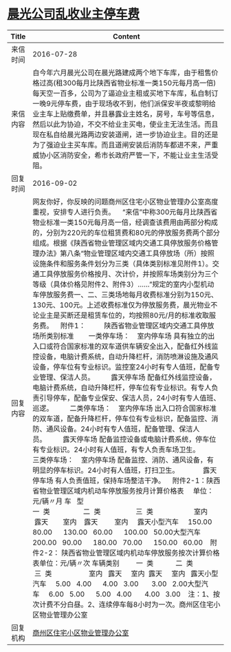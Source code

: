 # <a href="http://www.shangluo.gov.cn/zmhd/ldxxxx.jsp?urltype=leadermail.LeaderMailContentUrl&wbtreeid=1112&leadermailid=3746">晨光公司乱收业主停车费</a>
| Title |                                                                                                                                                                                                                                                                                                                                                                                                                                                                                                                                                                                                                                                                                                                                            Content                                                                                                                                                                                                                                                                                                                                                                                                                                                                                                                                                                                                                                                                                                                                            |
|:-----:|-----------------------------------------------------------------------------------------------------------------------------------------------------------------------------------------------------------------------------------------------------------------------------------------------------------------------------------------------------------------------------------------------------------------------------------------------------------------------------------------------------------------------------------------------------------------------------------------------------------------------------------------------------------------------------------------------------------------------------------------------------------------------------------------------------------------------------------------------------------------------------------------------------------------------------------------------------------------------------------------------------------------------------------------------------------------------------------------------------------------------------------------------------------------------------------------------------------------------------------------------------------------------------------------------------------------------------------------------------------------------------------------------------------------------------------------------------------------------------------------------|
| 来信时间  | 2016-07-28                                                                                                                                                                                                                                                                                                                                                                                                                                                                                                                                                                                                                                                                                                                                                                                                                                                                                                                                                                                                                                                                                                                                                                                                                                                                                                                                                                                                                                                                                    |
| 来信内容  | 自今年六月晨光公司在晨光路建成两个地下车库，由于租售价格过高(租300每月比陕西省物业标准一类150元每月高一倍)每天空一百多，公司为了逼迫业主租或买地下车库，私自制订一晚9元停车费，由于现场收不到，他们派保安半夜或黎明给业主车上贴缴费单，并且暴露业主姓名，房号，车号等信息，然后以此为协迫，不交不给业主买电，使业主无法生活。而且现在私自给晨光路两边安装道闸，进一步协迫业主。目的还是为了强迫业主买车库。而且道闸安装后消防车都进不来，严重威协小区消防安全，希市长政府严管一下，不能让业主生活受阻。                                                                                                                                                                                                                                                                                                                                                                                                                                                                                                                                                                                                                                                                                                                                                                                                                                                                                                                                                                                                                                                                                                                                                                                                                                      |
| 回复时间  | 2016-09-02                                                                                                                                                                                                                                                                                                                                                                                                                                                                                                                                                                                                                                                                                                                                                                                                                                                                                                                                                                                                                                                                                                                                                                                                                                                                                                                                                                                                                                                                                    |
| 回复内容  | 网友你好，你反映的问题商州区住宅小区物业管理办公室高度重视，安排专人进行负责。    “来信”中称300元每月比陕西省物业标准一类150元每月高一倍，经调查该费用由两部分构成的，分别为220元的车位租赁费和80元的停放服务费两个部分组成。根据《陕西省物业管理区域内交通工具停放服务价格管理办法》第八条“物业管理区域内交通工具停放场（所）按照设施条件和服务条件划分为三类（具体类别标准见附件1）。交通工具停放服务价格按月、次计价，并按照车场类别分为三个等级（具体价格见附件2、附件3）……”规定的室内小型机动车停放服务费一、二、三类场地每月收费标准分别为150元、130元、100元。上述收费标准仅为停放服务费，晨光物业不论业主是买断还是租赁车位的，均按照80元/月的标准收取服务费。    附件1：          陕西省物业管理区域内交通工具停放场所类别标准        一类停车场：    室内停车场 具有独立的出入口或符合国家标准的双车道供车辆安全出入，配备红外线监控设备，电脑计费系统，自动升降栏杆，消防喷淋设施及通风设备，停车位有专业标识。监控室24小时有专人值班，配备专业管理、保洁人员。         露天停车场 配备红外线监控设备，电脑计费系统，自动升降栏杆，停车位有专业标识。有专人负责引导停车，配备专业保安、保洁人员，24小时有专人值班、巡逻。         二类停车场：    室内停车场 出入口符合国家标准的双车道，配备升降栏杆，停车位有专业标识，配备监控、消防、通风设备。24小时有专人值班，配备管理、保洁人员。         露天停车场 配备监控设备或电脑计费系统，停车位有专业标识。24小时有人值班，有专人负责车场卫生。         三类停车场：    室内停车场 配备监控、消防、通风设备，有明显的停车标识。24小时有人值班，打扫卫生。             露天停车场 有人负责值班，保持车场整洁干净。    附件2-1：陕西省物业管理区域内机动车停放服务按月计算价格表     单位：元/辆〃月 车   型                 一  类                  二  类                   三  类                      室内      露天        室内    露天         室内     露天小型汽车     150.00   80.00      130.00   60.00      100.00   50.00大型汽车     200.00   90.00      180.00   70.00      150.00   60.00    附件2-2： 陕西省物业管理区域内机动车停放服务按次计算价格表单位：元/辆〃次 车辆类别         一  类            二  类              三  类                    室内   露天     室内  露天     室内   露天小型汽车     5.00   4.00      4.00   3.00       3.00   2.00大型汽车     6.00   5.00      5.00   4.00       4.00   3.00    注：1、按次计费不分白昼。2、连续停车每8小时为一次。商州区住宅小区物业管理办公室 |
| 回复机构  | <a href="../../categories/agencies/商州区住宅小区物业管理办公室.md">商州区住宅小区物业管理办公室</a>                                                                                                                                                                                                                                                                                                                                                                                                                                                                                                                                                                                                                                                                                                                                                                                                                                                                                                                                                                                                                                                                                                                                                                                                                                                                                                                                                                                                                      |